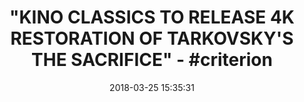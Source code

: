---
title: >-
  "KINO CLASSICS TO RELEASE 4K RESTORATION OF TARKOVSKY'S THE SACRIFICE" -
  #criterion
name: 'The Sacrifice - 4K Restoration - Special Edition [Blu-ray]'
date: '2018-03-25 15:35:31'
buy_now: >-
  https://www.amazon.com/Sacrifice-4K-Restoration-Special-Blu-ray/dp/B07BF25TBB?SubscriptionId=AKIAIA5RBQIWQVTCUEUQ&tag=coldcutdeals-20&linkCode=xm2&camp=2025&creative=165953&creativeASIN=B07BF25TBB
description_markdown: |-
  The Sacrifice - 4K Restoration - Special Edition [Blu-ray]

   
tweet_id_str: '977931996134600704'
price: $39.95
you_save: ''
asin: B07BF25TBB
image: 'https://images-na.ssl-images-amazon.com/images/I/515FDbRfpZL.jpg'

---